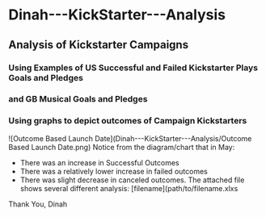 # Dinah---KickStarter---Analysis
## Analysis of Kickstarter Campaigns
### Using Examples of US Successful and Failed Kickstarter Plays Goals and Pledges
### and GB Musical Goals and Pledges
### Using graphs to depict outcomes of Campaign Kickstarters
![Outcome Based Launch Date](Dinah---KickStarter---Analysis/Outcome Based Launch Date.png)
Notice from the diagram/chart that in May:
* There was an increase in Successful Outcomes
* There was a relatively lower increase in failed outcomes
* There was slight decrease in canceled outcomes.
The attached file shows several different analysis:
[filename](path/to/filename.xlxs

Thank You, Dinah
